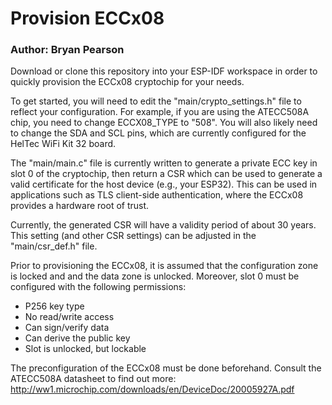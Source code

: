 # Provision ECCx08

### Author: Bryan Pearson

Download or clone this repository into your ESP-IDF workspace in order to quickly provision the ECCx08 cryptochip for your needs. 

To get started, you will need to edit the "main/crypto_settings.h" file to reflect your configuration. For example, if you are using the ATECC508A chip, you need to change ECCX08_TYPE to "508". You will also likely need to change the SDA and SCL pins, which are currently configured for the HelTec WiFi Kit 32 board.

The "main/main.c" file is currently written to generate a private ECC key in slot 0 of the cryptochip, then return a CSR which can be used to generate a valid certificate for the host device (e.g., your ESP32). This can be used in applications such as TLS client-side authentication, where the ECCx08 provides a hardware root of trust.

Currently, the generated CSR will have a validity period of about 30 years. This setting (and other CSR settings) can be adjusted in the "main/csr_def.h" file.

Prior to provisioning the ECCx08, it is assumed that the configuration zone is locked and and the data zone is unlocked. Moreover, slot 0 must be configured with the following permissions:
* P256 key type
* No read/write access
* Can sign/verify data
* Can derive the public key
* Slot is unlocked, but lockable

The preconfiguration of the ECCx08 must be done beforehand. Consult the ATECC508A datasheet to find out more: http://ww1.microchip.com/downloads/en/DeviceDoc/20005927A.pdf
